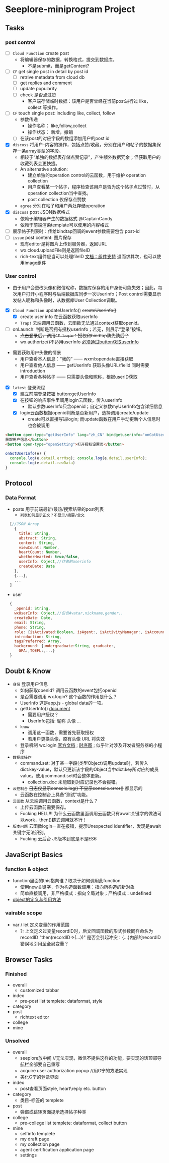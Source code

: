 # Seeplore-miniprogram Project

## Tasks

### post control

- [ ] `Cloud Function` create post
  - 将编辑器保存的数据，转换格式，提交到数据库。
    - 不是submit，而是getContent?
- [ ] `CF` get single post in detail by post id
  - [ ] retrive metadata from cloud db
  - [ ] get replies and comment
  - [ ] update popularity
  - [ ] check 是否点过赞
    - 客户端存储临时数据：该用户是否曾经在当前post进行过 like，collect 等操作。
- [ ] `CF` touch single post: including like, collect, follow
  - 参数传递
    - 操作名称： like,follow,collect
    - 操作状态： 新增，撤销
  - [ ] 在该post的对应字段的数组添加用户的post id
- [x] `discuss` 将用户-内容的操作，包括点赞/收藏，分别在用户和帖子的数据集保存一条array类型的字段。
  - 相较于“单独的数据表存储点赞记录”，产生额外数据冗余；但获取用户的收藏列表会更快捷。
  - An alternative solution:
    - 建立单独的operation control的云函数，用于维护 operation collection
    - 用户查看某一个帖子，程序检查该用户是否为这个帖子点过赞时，从operation collection当中查找。
    - post collection 仅保存点赞数
  - `agree` 分别在帖子和用户两处存储operation
- [x] `discuss` post JSON数据格式
  - 依赖于编辑器产生的数据格式 @CaptainCandy
  - 依赖于前端渲染template可以使用的内容格式
- [ ] 展示帖子列表时：传给bindtap回调的event参数需要包含 post-id
- [ ] `issue` post content: 图片保存
  - 现有editor是将图片上传到服务器，返回URL
  - wx.cloud.uploadFile则是返回fileID
  - rich-text组件应当可以处理fileID [文档：组件支持](https://developers.weixin.qq.com/miniprogram/dev/wxcloud/reference-client-api/component/index.html) 退而求其次，也可以使用image组件

### User control

- 由于用户会更改头像和微信昵称，数据库保存的用户身份可能失效；因此，每次用户打开小程序时与后端数据库同步一次UserInfo；Post control需要显示发帖人昵称和头像时，从数据库User Collection调取。
- [x] `Cloud Function` updateUserInfo() ~~createUserInfo()~~
  - [x] create user info 在云函数获取userInfo
  - `Trap!` 云端调用云函数，云函数无法通过context获取openid。
- [ ] onLaunch: 判断是否拥有授权userInfo；若无，则展示“登录”按钮。
  - ~~点击登录后，调用`CF login`：授权和bindtap孰先孰后？~~
  - wx.authorize()不适用userInfo [必须通过button获取userInfo](https://developers.weixin.qq.com/community/develop/doc/0000a26e1aca6012e896a517556c01)
- 需要获取用户头像的情景
  - 用户查看本人信息：“我的” —— wxml:opendata直接获取
  - 用户查看他人信息 —— getUserInfo 获取头像URL/fielid 同时需要introduction
  - 用户查看各种帖子 —— 只需要头像和昵称，根据userID获取
- [x] `latest` 登录流程
  - [x] 建立前端登录按钮 button:getUserInfo
  - [x] 在按钮的响应事件里调用login云函数，传入userInfo
    - 默认参数userInfo只含openid；自定义参数myUserInfo包含详细信息
  - [x] login云函数根据openid判断是否新用户，选择调用create/update
    - create可以直接写进login; 而update函数在用户手动更新个人信息时也会被调用

```html
<button open-type="getUserInfo" lang="zh_CN" bindgetuserinfo="onGotUserInfo">
获取用户信息</button>
<button open-type="openSetting">打开授权设置页</button>
```

```js
onGotUserInfo(e) {
  console.log(e.detail.errMsg); console.log(e.detail.userInfo);
  console.log(e.detail.rawData)
}
```

## Protocol

### Data Format

- posts 用于前端最新/最热/搜索结果的post列表
  - `列表如何显示正文？不显示/摘要/全文`

```js
  [//JSON Array
    {
      title: String,
      abstract: String,
      content: String,
      viewCount: Number,
      heartCount: Number,
      whetherHearted: true/false,
      userInfo: Object,//作者的userinfo
      createDate: Date
    },
    {...},
    ...
  ]
```

- user

```js
  {
    _openid: String,
    wxUserInfo: Object,//包含Avatar,nickname,gender..
    createDate: Date,
    email: String,
    phone: String,
    role: {isActivated:Boolean, isAgent:, isActivityManager:, isAccoundManager:, isSuperUser: },
    introduction: String,
    tagsPreferred: Array,
    background: {undergraduate:String, graduate:,
      GPA:,TOEFL:,...}
  }
```

## Doubt & Know

- `身份` 登录用户信息
  - 如何获取openid? 调用云函数的event包括openid
  - 是否需要调用 wx.login? 这个函数的作用是什么？
  - UserInfo 这是app.js - global data的一项。
  - getUserInfo() [document](https://developers.weixin.qq.com/miniprogram/dev/api/wx.getUserInfo.html)
    - 需要用户授权？
    - UserInfo包括: 昵称 头像 ...
  - `know`
    - 调用这一函数，需要首先获取授权
    - 若用户更换头像，原有头像 URL 将失效
  - 登录机制 wx.login [官方文档](https://developers.weixin.qq.com/miniprogram/dev/framework/open-ability/login.html) ; [时序图](https://developers.weixin.qq.com/miniprogram/dev/framework/open-ability/image/api-login.jpg) ; 似乎针对涉及开发者服务器的小程序
- `数据库操作`
  - command.set: 对于某一字段(类型Object)调用update时，若传入dict:key-value，默认只更新该字段的Object当中dict:key所对应的成员value。使用command.set时会整体更新。
    - collection.doc 未能取到对应记录也不会报错。
- `云控制台` ~~日志仅显示console.log() 不显示console.error()~~ 都显示的
  - 云函数在控制台上具备“测试”功能。
- `云函数` 从云端调用云函数，context是什么？
  - 上传云函数前需要保存。
  - Fucking HELL!!! 为什么云函数里面调用云函数只有await关键字的做法可以work，then()链式调用就不行！
- `版本问题` 云函数login一直在报错，提示Unexpected identifier，发现是await关键字无法识别。
  - Fucking 云后台 JS版本到底是不是ES6

## JavaScript Basics

### function & object

- function里面的this指向谁？取决于如何调用此function
  - 使用new关键字，作为构造函数调用：指向所构造的新对象
  - 简单直接调用，非严格模式：指向全局对象；严格模式：undefined
- [object的定义与引用方法](http://es6.ruanyifeng.com/#docs/object)

### vairable scope

- var / let 定义变量的作用范围
  - ?: 上文定义过变量recordID时，后文回调函数的形式参数同样命名为recordID "then(recordID=>{...})" 是否会引起冲突：{...}内部的recordID错误地引用至全局变量？

## Browser Tasks

### Finished

- overall
  - customized tabbar
- index
  - pre-post list templete: dataformat, style
- category
- post
  - richtext editor
- college
- mine

### Unsolved

- overall
  - seeplore放中间 //无法实现，微信不提供这样的功能，要实现的话顶部导航栏全部要自己重写
  - acquire user authorization popup //用G宁的方法实现
  - 美化G宁的登录界面
- index
  - post查看页面style, heart\reply etc. button
- category
  - 类目-标签的 templete
- post
  - 弹窗或跳转页面提示选择帖子种类
- college
  - pre-college list templete: dataformat, collect button
- mine
  - selfinfo templete
  - my draft page
  - my collection page
  - agent certification application page
  - settings

